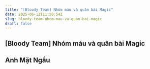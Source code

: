 ```yaml
---
title: "[Bloody Team] Nhóm máu và quân bài Magic"
date: 2025-06-12T11:50:54Z
slug: bloody-team-nhom-mau-va-quan-bai-magic
draft: false
---
```


## [Bloody Team] Nhóm máu và quân bài Magic

## Anh Mặt Ngầu

​​​​​​